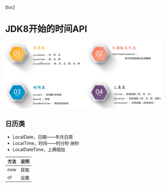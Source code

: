 [toc]

# JDK8开始的时间API

![image-20240407225026975](./assets/image-20240407225026975.png)

## 日历类

- LocalDate，日期——年月日周
- LocalTime，时间——时分秒 纳秒
- LocalDateTime，上俩相加

| 方法 | 说明 |
| ---- | ---- |
| now  | 获取 |
| of   | 设置 |

